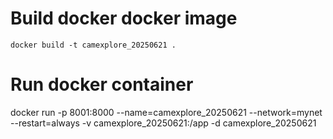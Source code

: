 # Build docker docker image

    docker build -t camexplore_20250621 .

# Run docker container

docker run -p 8001:8000
    --name=camexplore_20250621
    --network=mynet
    --restart=always
    -v camexplore_20250621:/app
    -d camexplore_20250621
